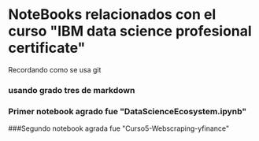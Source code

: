 # NoteBooks relacionados con el curso "IBM data science profesional certificate"
Recordando como se usa git
### usando grado tres de markdown
### Primer notebook agrado fue "DataScienceEcosystem.ipynb"
###Segundo notebook agrada fue "Curso5-Webscraping-yfinance"
